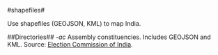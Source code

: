#shapefiles#

Use shapefiles (GEOJSON, KML) to map India.

##Directories##
-*ac* Assembly constituencies. Includes GEOJSON and KML. Source: [Election Commission of India](http://psleci.nic.in/).